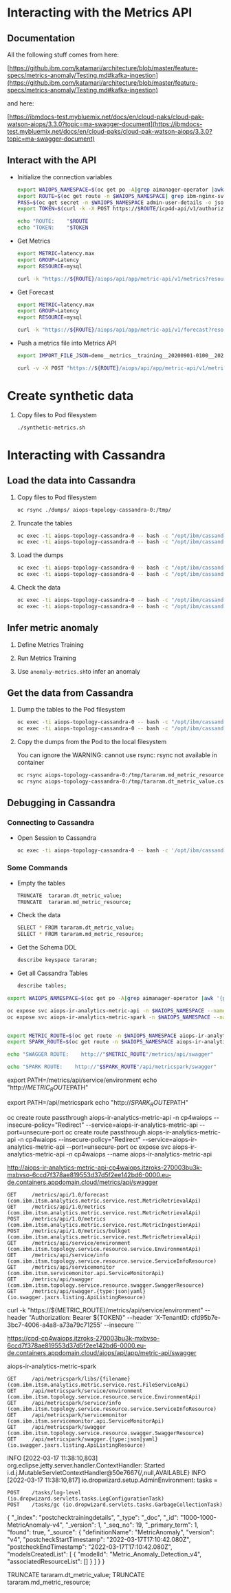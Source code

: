 
# Interacting with the Metrics API

## Documentation

All the following stuff comes from here:

[https://github.ibm.com/katamari/architecture/blob/master/feature-specs/metrics-anomaly/Testing.md#kafka-ingestion](https://github.ibm.com/katamari/architecture/blob/master/feature-specs/metrics-anomaly/Testing.md#kafka-ingestion)

and here:

[https://ibmdocs-test.mybluemix.net/docs/en/cloud-paks/cloud-pak-watson-aiops/3.3.0?topic=ma-swagger-document](https://ibmdocs-test.mybluemix.net/docs/en/cloud-paks/cloud-pak-watson-aiops/3.3.0?topic=ma-swagger-document)


## Interact with the API

* Initialize the connection variables

	```bash
	export WAIOPS_NAMESPACE=$(oc get po -A|grep aimanager-operator |awk '{print$1}')
	export ROUTE=$(oc get route -n $WAIOPS_NAMESPACE| grep ibm-nginx-svc | awk '{print $2}')
	PASS=$(oc get secret -n $WAIOPS_NAMESPACE admin-user-details -o jsonpath='{.data.initial_admin_password}' | base64 -d)
	export TOKEN=$(curl -k -X POST https://$ROUTE/icp4d-api/v1/authorize -H 'Content-Type: application/json' -d "{\"username\": \"admin\",\"password\": \"$PASS\"}" | jq .token | sed 's/\"//g')
	
	echo "ROUTE:    "$ROUTE
	echo "TOKEN:    "$TOKEN
	```


* Get Metrics

	```bash
	export METRIC=latency.max
	export GROUP=Latency
	export RESOURCE=mysql
	
	curl -k "https://${ROUTE}/aiops/api/app/metric-api/v1/metrics?resource=$RESOURCE&group=$GROUP&metric=$METRIC" --header "Authorization: Bearer ${TOKEN}" --header 'X-TenantID: cfd95b7e-3bc7-4006-a4a8-a73a79c71255' --insecure
	```
	

* Get Forecast

	```bash
	export METRIC=latency.max
	export GROUP=Latency
	export RESOURCE=mysql
	
	curl -k "https://${ROUTE}/aiops/api/app/metric-api/v1/forecast?resource=$RESOURCE&group=$GROUP&metric=$METRIC" --header "Authorization: Bearer ${TOKEN}" --header 'X-TenantID: cfd95b7e-3bc7-4006-a4a8-a73a79c71255' --insecure
	```
	
* Push a metrics file into Metrics API

	```bash
	export IMPORT_FILE_JSON=demo__metrics__training__20200901-0100__20201003-0500.json
	
	curl -v -X POST "https://${ROUTE}/aiops/api/app/metric-api/v1/metrics" --header 'Content-Type: application/json' --header "Authorization: Bearer ${TOKEN}" --header 'X-TenantID: cfd95b7e-3bc7-4006-a4a8-a73a79c71255' --data @$IMPORT_FILE_JSON
	```

# Create synthetic data

1. Copy files to Pod filesystem

	```bash
	./synthetic-metrics.sh
	```


# Interacting with Cassandra

## Load the data into Cassandra

1. Copy files to Pod filesystem

    ```bash
    oc rsync ./dumps/ aiops-topology-cassandra-0:/tmp/
    ```

1. Truncate the tables

    ```bash
    oc exec -ti aiops-topology-cassandra-0 -- bash -c "/opt/ibm/cassandra/bin/cqlsh --ssl -u \$CASSANDRA_USER -p \$CASSANDRA_PASS -e \"TRUNCATE  tararam.dt_metric_value;\""
    oc exec -ti aiops-topology-cassandra-0 -- bash -c "/opt/ibm/cassandra/bin/cqlsh --ssl -u \$CASSANDRA_USER -p \$CASSANDRA_PASS -e \"TRUNCATE  tararam.md_metric_resource;\""
    ```
    
1. Load the dumps

    ```bash
    oc exec -ti aiops-topology-cassandra-0 -- bash -c "/opt/ibm/cassandra/bin/cqlsh --ssl -u \$CASSANDRA_USER -p \$CASSANDRA_PASS -e \"copy tararam.dt_metric_value from '/tmp/tararam.dt_metric_value.csv' with header=true;\""
    oc exec -ti aiops-topology-cassandra-0 -- bash -c "/opt/ibm/cassandra/bin/cqlsh --ssl -u \$CASSANDRA_USER -p \$CASSANDRA_PASS -e \"copy tararam.md_metric_resource from '/tmp/tararam.md_metric_resource.csv' with header=true;\""
    ```



1. Check the data

    ```bash
    oc exec -ti aiops-topology-cassandra-0 -- bash -c "/opt/ibm/cassandra/bin/cqlsh --ssl -u \$CASSANDRA_USER -p \$CASSANDRA_PASS -e \"SELECT * FROM tararam.dt_metric_value;\""
    oc exec -ti aiops-topology-cassandra-0 -- bash -c "/opt/ibm/cassandra/bin/cqlsh --ssl -u \$CASSANDRA_USER -p \$CASSANDRA_PASS -e \"SELECT * FROM tararam.md_metric_resource;\""
    ```

## Infer metric anomaly

1. Define Metrics Training


1. Run Metrics Training

1. Use `anomaly-metrics.sh`to infer an anomaly





## Get the data from Cassandra

1. Dump the tables to the Pod filesystem

	```bash
	oc exec -ti aiops-topology-cassandra-0 -- bash -c "/opt/ibm/cassandra/bin/cqlsh --ssl -u \$CASSANDRA_USER -p \$CASSANDRA_PASS -e \"copy tararam.md_metric_resource to '/tmp/tararam.md_metric_resource.csv' with header=true;\""
	oc exec -ti aiops-topology-cassandra-0 -- bash -c "/opt/ibm/cassandra/bin/cqlsh --ssl -u \$CASSANDRA_USER -p \$CASSANDRA_PASS -e \"copy tararam.dt_metric_value to '/tmp/tararam.dt_metric_value.csv' with header=true;\""
	```

1. Copy the dumps from the Pod to the local filesystem

	You can ignore the WARNING: cannot use rsync: rsync not available in container
	
	```bash
	oc rsync aiops-topology-cassandra-0:/tmp/tararam.md_metric_resource.csv ./dumps
	oc rsync aiops-topology-cassandra-0:/tmp/tararam.dt_metric_value.csv ./dumps
	```


## Debugging in Cassandra

### Connecting to Cassandra

* Open Session to Cassandra

	```bash
	oc exec -ti aiops-topology-cassandra-0 -- bash -c '/opt/ibm/cassandra/bin/cqlsh --ssl -u $CASSANDRA_USER -p $CASSANDRA_PASS'
	```

### Some Commands

* Empty the tables

	```bash
	TRUNCATE  tararam.dt_metric_value;
	TRUNCATE  tararam.md_metric_resource;
	```

* Check the data

	```bash
	SELECT * FROM tararam.dt_metric_value;
	SELECT * FROM tararam.md_metric_resource;
	```

* Get the Schema DDL

	```bash
	describe keyspace tararam;
	```

* Get all Cassandra Tables

	```bash
	describe tables;
	```





```bash
export WAIOPS_NAMESPACE=$(oc get po -A|grep aimanager-operator |awk '{print$1}')

oc expose svc aiops-ir-analytics-metric-api -n $WAIOPS_NAMESPACE --name aiops-ir-analytics-metric-api
oc expose svc aiops-ir-analytics-metric-spark -n $WAIOPS_NAMESPACE --name aiops-ir-analytics-metric-spark


export METRIC_ROUTE=$(oc get route -n $WAIOPS_NAMESPACE aiops-ir-analytics-metric-api -o jsonpath={.spec.host})
export SPARK_ROUTE=$(oc get route -n $WAIOPS_NAMESPACE aiops-ir-analytics-metric-spark -o jsonpath={.spec.host})

echo "SWAGGER ROUTE:    http://"$METRIC_ROUTE"/metrics/api/swagger"

echo "SPARK ROUTE:    http://"$SPARK_ROUTE"/api/metricspark/swagger"

```

export PATH=/metrics/api/service/environment
echo "http://$METRIC_ROUTE$PATH"


export PATH=/api/metricspark
echo "http://$SPARK_ROUTE$PATH"



oc create route passthrough aiops-ir-analytics-metric-api -n cp4waiops --insecure-policy="Redirect" --service=aiops-ir-analytics-metric-api --port=unsecure-port
oc create route passthrough aiops-ir-analytics-metric-api -n cp4waiops --insecure-policy="Redirect" --service=aiops-ir-analytics-metric-api --port=unsecure-port
oc expose svc aiops-ir-analytics-metric-api -n cp4waiops --name aiops-ir-analytics-metric-api

http://aiops-ir-analytics-metric-api-cp4waiops.itzroks-270003bu3k-mxbvso-6ccd7f378ae819553d37d5f2ee142bd6-0000.eu-de.containers.appdomain.cloud/metrics/api/swagger

    GET     /metrics/api/1.0/forecast (com.ibm.itsm.analytics.metric.service.rest.MetricRetrievalApi)
    GET     /metrics/api/1.0/metrics (com.ibm.itsm.analytics.metric.service.rest.MetricRetrievalApi)
    POST    /metrics/api/1.0/metrics (com.ibm.itsm.analytics.metric.service.rest.MetricIngestionApi)
    POST    /metrics/api/1.0/metrics/bulkget (com.ibm.itsm.analytics.metric.service.rest.MetricRetrievalApi)
    GET     /metrics/api/service/environment (com.ibm.itsm.topology.service.resource.service.EnvironmentApi)
    GET     /metrics/api/service/info (com.ibm.itsm.topology.service.resource.service.ServiceInfoResource)
    GET     /metrics/api/servicemonitor (com.ibm.itsm.servicemonitor.api.ServiceMonitorApi)
    GET     /metrics/api/swagger (com.ibm.itsm.topology.service.resource.swagger.SwaggerResource)
    GET     /metrics/api/swagger.{type:json|yaml} (io.swagger.jaxrs.listing.ApiListingResource)

curl -k "https://${METRIC_ROUTE}/metrics/api/service/environment" --header "Authorization: Bearer ${TOKEN}" --header 'X-TenantID: cfd95b7e-3bc7-4006-a4a8-a73a79c71255' --insecure
	```


https://cpd-cp4waiops.itzroks-270003bu3k-mxbvso-6ccd7f378ae819553d37d5f2ee142bd6-0000.eu-de.containers.appdomain.cloud/aiops/api/app/metric-api/swagger




aiops-ir-analytics-metric-spark

    GET     /api/metricspark/libs/{filename} (com.ibm.itsm.analytics.metric.service.rest.FileServiceApi)
    GET     /api/metricspark/service/environment (com.ibm.itsm.topology.service.resource.service.EnvironmentApi)
    GET     /api/metricspark/service/info (com.ibm.itsm.topology.service.resource.service.ServiceInfoResource)
    GET     /api/metricspark/servicemonitor (com.ibm.itsm.servicemonitor.api.ServiceMonitorApi)
    GET     /api/metricspark/swagger (com.ibm.itsm.topology.service.resource.swagger.SwaggerResource)
    GET     /api/metricspark/swagger.{type:json|yaml} (io.swagger.jaxrs.listing.ApiListingResource)

INFO  [2022-03-17 11:38:10,803] org.eclipse.jetty.server.handler.ContextHandler: Started i.d.j.MutableServletContextHandler@50e7667{/,null,AVAILABLE}
INFO  [2022-03-17 11:38:10,817] io.dropwizard.setup.AdminEnvironment: tasks =

    POST    /tasks/log-level (io.dropwizard.servlets.tasks.LogConfigurationTask)
    POST    /tasks/gc (io.dropwizard.servlets.tasks.GarbageCollectionTask)


{
	"_index": "postchecktrainingdetails",
	"_type": "_doc",
	"_id": "1000-1000-MetricAnomaly-v4",
	"_version": 1,
	"_seq_no": 19,
	"_primary_term": 1,
	"found": true,
	"_source": {
		"definitionName": "MetricAnomaly",
		"version": "v4",
		"postcheckStartTimestamp": "2022-03-17T17:10:42.080Z",
		"postcheckEndTimestamp": "2022-03-17T17:10:42.080Z",
		"modelsCreatedList": [
			{
				"modelId": "Metric_Anomaly_Detection_v4",
				"associatedResourceList": []
			}
		]
	}
}



TRUNCATE  tararam.dt_metric_value;
TRUNCATE  tararam.md_metric_resource;

